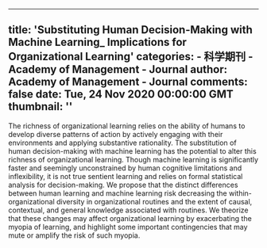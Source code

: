 
---
title: 'Substituting Human Decision-Making with Machine Learning_ Implications for Organizational Learning'
categories: 
    - 科学期刊
    - Academy of Management - Journal
author: Academy of Management - Journal
comments: false
date: Tue, 24 Nov 2020 00:00:00 GMT
thumbnail: ''
---

<div>   
<p>The richness of organizational learning relies on the ability of humans to develop diverse patterns of action by actively engaging with their environments and applying substantive rationality. The substitution of human decision-making with machine learning has the potential to alter this richness of organizational learning. Though machine learning is significantly faster and seemingly unconstrained by human cognitive limitations and inflexibility, it is not true sentient learning and relies on formal statistical analysis for decision-making. We propose that the distinct differences between human learning and machine learning risk decreasing the within-organizational diversity in organizational routines and the extent of causal, contextual, and general knowledge associated with routines. We theorize that these changes may affect organizational learning by exacerbating the myopia of learning, and highlight some important contingencies that may mute or amplify the risk of such myopia. </p>  
</div>
            